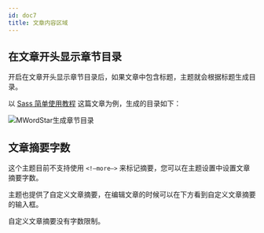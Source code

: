 ```yaml
---
id: doc7
title: 文章内容区域
---
```


## 在文章开头显示章节目录

开启在文章开头显示章节目录后，如果文章中包含标题，主题就会根据标题生成目录。

以 [Sass 简单使用教程](https://www.misterma.com/archives/713/) 这篇文章为例，生成的目录如下：

![MWordStar生成章节目录](https://www.misterma.com/img/js%E7%94%9F%E6%88%90%E7%9A%84%E6%96%87%E7%AB%A0%E7%9B%AE%E5%BD%95.jpg)

## 文章摘要字数

这个主题目前不支持使用 `<!–more–>` 来标记摘要，您可以在主题设置中设置文章摘要字数。

主题也提供了自定义文章摘要，在编辑文章的时候可以在下方看到自定义文章摘要的输入框。

自定义文章摘要没有字数限制。
